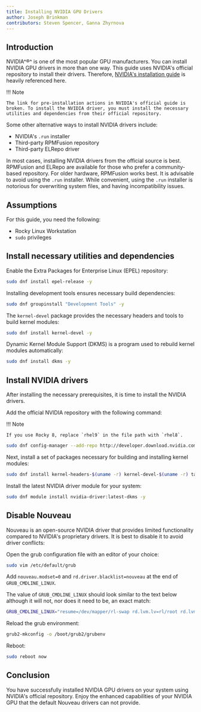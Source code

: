 ```yaml
---
title: Installing NVIDIA GPU Drivers
author: Joseph Brinkman
contributors: Steven Spencer, Ganna Zhyrnova
---
```


## Introduction

NVIDIA^&reg;^ is one of the most popular GPU manufacturers. You can install NVIDIA GPU drivers in more than one way. This guide uses NVIDIA's official repository to install their drivers. Therefore, [NVIDIA's installation guide](https://docs.nvidia.com/cuda/pdf/CUDA_Installation_Guide_Linux.pdf) is heavily referenced here.

!!! Note

    The link for pre-installation actions in NVIDIA's official guide is broken. To install the NVIDIA driver, you must install the necessary utilities and dependencies from their official repository.

Some other alternative ways to install NVIDIA drivers include:

* NVIDIA's `.run` installer
* Third-party RPMFusion repository
* Third-party ELRepo driver

In most cases, installing NVIDIA drivers from the official source is best. RPMFusion and ELRepo are available for those who prefer a community-based repository. For older hardware, RPMFusion works best. It is advisable to avoid using the `.run` installer. While convenient, using the `.run` installer is notorious for overwriting system files, and having incompatibility issues.

## Assumptions

For this guide, you need the following:

* Rocky Linux Workstation
* `sudo` privileges

## Install necessary utilities and dependencies

Enable the Extra Packages for Enterprise Linux (EPEL) repository:

```bash
sudo dnf install epel-release -y
```

Installing development tools ensures necessary build dependencies:

```bash
sudo dnf groupinstall "Development Tools" -y
```

The `kernel-devel` package provides the necessary headers and tools to build kernel modules:

```bash
sudo dnf install kernel-devel -y
```

Dynamic Kernel Module Support (DKMS) is a program used to rebuild kernel modules automatically:

```bash
sudo dnf install dkms -y
```

## Install NVIDIA drivers

After installing the necessary prerequisites, it is time to install the NVIDIA drivers.

Add the official NVIDIA repository with the following command:

!!! Note

    If you use Rocky 8, replace `rhel9` in the file path with `rhel8`.

```bash
sudo dnf config-manager --add-repo http://developer.download.nvidia.com/compute/cuda/repos/rhel9/$(uname -i)/cuda-rhel9.repo
```

Next, install a set of packages necessary for building and installing kernel modules:

```bash
sudo dnf install kernel-headers-$(uname -r) kernel-devel-$(uname -r) tar bzip2 make automake gcc gcc-c++ pciutils elfutils-libelf-devel libglvnd-opengl libglvnd-glx libglv-devel acpid pkgconfig dkms -y
```

Install the latest NVIDIA driver module for your system:

```bash
sudo dnf module install nvidia-driver:latest-dkms -y
```

## Disable Nouveau

Nouveau is an open-source NVIDIA driver that provides limited functionality compared to NVIDIA's proprietary drivers. It is best to disable it to avoid driver conflicts:

Open the grub configuration file with an editor of your choice:

```bash
sudo vim /etc/default/grub
```

Add `nouveau.modset=0` and `rd.driver.blacklist=nouveau` at the end of `GRUB_CMDLINE_LINUX`.

The value of `GRUB_CMDLINE_LINUX` should look similar to the text below although it will not, nor does it need to be, an exact match:

```bash
GRUB_CMDLINE_LINUX="resume=/dev/mapper/rl-swap rd.lvm.lv=rl/root rd.lvm.lv=rl/swap crashkernel=auto rhgb quiet nouveau.modeset=0 rd.driver.blacklist=nouveau"
```

Reload the grub environment:

```bash
grub2-mkconfig -o /boot/grub2/grubenv
```

Reboot:

```bash
sudo reboot now
```

## Conclusion

You have successfully installed NVIDIA GPU drivers on your system using NVIDIA's official repository. Enjoy the enhanced capabilities of your NVIDIA GPU that the default Nouveau drivers can not provide. 
